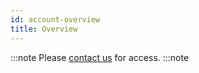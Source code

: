 ```yaml
---
id: account-overview
title: Overview
---
```


:::note
Please [contact us](mailto:support@phasetwo.io) for access.
:::note
